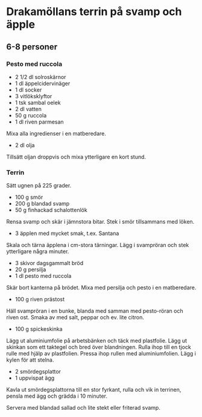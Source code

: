Drakamöllans terrin på svamp och äpple
======================================

## 6-8 personer

### Pesto med ruccola
- 2 1/2 dl solroskärnor
- 1 dl äppelcidervinäger
- 1 dl socker
- 3 vitlöksklyftor
- 1 tsk sambal oelek
- 2 dl vatten
- 50 g ruccola
- 1 dl riven parmesan

Mixa alla ingredienser i en matberedare.

- 2 dl olja

Tillsätt oljan droppvis och mixa ytterligare en kort stund.

### Terrin
Sätt ugnen på 225 grader.

- 100 g smör
- 200 g blandad svamp
- 50 g finhackad schalottenlök

Rensa svamp och skär i jämnstora bitar. Stek i smör tillsammans med löken.

- 3 äpplen med mycket smak, t.ex. Santana

Skala och tärna äpplena i cm-stora tärningar. Lägg i svampröran och stek ytterligare några minuter.

- 3 skivor dagsgammalt bröd
- 20 g persilja
- 1 dl pesto med ruccola

Skär bort kanterna på brödet. Mixa med persilja och pesto i en matberedare.

- 100 g riven prästost

Häll svampröran i en bunke, blanda med samman med pesto-röran och riven ost. Smaka av med salt, peppar och ev. lite citron.

- 100 g spickeskinka

Lägg ut aluminiumfolie på arbetsbänken och täck med plastfolie. Lägg ut skinkan som ett taktegel och bred över blandningen. Rulla ihop till en tjock rulle med hjälp av plastfolien. Pressa ihop rullen med aluminiumfolien. Lägg i kylen för att stelna.

- 2 smördegsplattor
- 1 uppvispat ägg

Kavla ut smördegsplattorna till en stor fyrkant, rulla och vik in terrinen, pensla med ägg och grädda i 10 minuter.

Servera med blandad sallad och lite stekt eller friterad svamp.